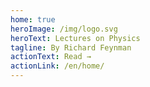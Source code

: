 ```yaml
---
home: true
heroImage: /img/logo.svg
heroText: Lectures on Physics
tagline: By Richard Feynman
actionText: Read →
actionLink: /en/home/
---
```

